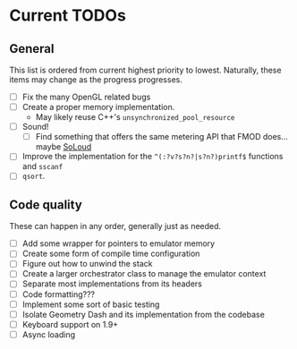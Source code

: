 # Current TODOs

## General

This list is ordered from current highest priority to lowest.
Naturally, these items may change as the progress progresses.

- [ ] Fix the many OpenGL related bugs
- [ ] Create a proper memory implementation.
  - May likely reuse C++'s `unsynchronized_pool_resource`
- [ ] Sound!
  - [ ] Find something that offers the same metering API that FMOD does... maybe [SoLoud](https://solhsa.com/soloud/)
- [ ] Improve the implementation for the `^(:?v?s?n?|s?n?)printf$` functions and `sscanf`
- [ ] `qsort`.

## Code quality

These can happen in any order, generally just as needed.

- [ ] Add some wrapper for pointers to emulator memory
- [ ] Create some form of compile time configuration
- [ ] Figure out how to unwind the stack
- [ ] Create a larger orchestrator class to manage the emulator context
- [ ] Separate most implementations from its headers
- [ ] Code formatting???
- [ ] Implement some sort of basic testing
- [ ] Isolate Geometry Dash and its implementation from the codebase
- [ ] Keyboard support on 1.9+
- [ ] Async loading
